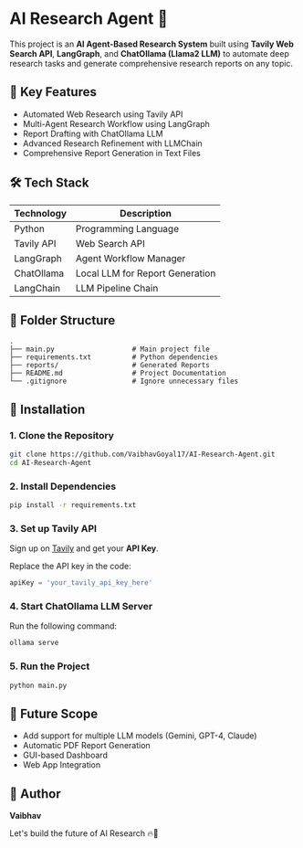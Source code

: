 # AI Research Agent 🚀

This project is an **AI Agent-Based Research System** built using **Tavily Web Search API**, **LangGraph**, and **ChatOllama (Llama2 LLM)** to automate deep research tasks and generate comprehensive research reports on any topic.

## 🔑 Key Features

- Automated Web Research using Tavily API
- Multi-Agent Research Workflow using LangGraph
- Report Drafting with ChatOllama LLM
- Advanced Research Refinement with LLMChain
- Comprehensive Report Generation in Text Files

## 🛠️ Tech Stack

| Technology | Description                     |
| ---------- | ------------------------------- |
| Python     | Programming Language            |
| Tavily API | Web Search API                  |
| LangGraph  | Agent Workflow Manager          |
| ChatOllama | Local LLM for Report Generation |
| LangChain  | LLM Pipeline Chain              |

## 📄 Folder Structure

```
.
├── main.py                   # Main project file
├── requirements.txt          # Python dependencies
├── reports/                  # Generated Reports
├── README.md                 # Project Documentation
└── .gitignore                # Ignore unnecessary files
```

## 🔌 Installation

### 1. Clone the Repository

```bash
git clone https://github.com/VaibhavGoyal17/AI-Research-Agent.git
cd AI-Research-Agent
```

### 2. Install Dependencies

```bash
pip install -r requirements.txt
```

### 3. Set up Tavily API

Sign up on [Tavily](https://www.tavily.com) and get your **API Key**.

Replace the API key in the code:

```python
apiKey = 'your_tavily_api_key_here'
```

### 4. Start ChatOllama LLM Server

Run the following command:

```bash
ollama serve
```

### 5. Run the Project

```bash
python main.py
```

## 📌 Future Scope

- Add support for multiple LLM models (Gemini, GPT-4, Claude)
- Automatic PDF Report Generation
- GUI-based Dashboard
- Web App Integration

## 🎯 Author

**Vaibhav**

Let's build the future of AI Research 🔥🚀

